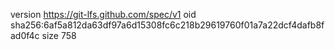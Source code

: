 version https://git-lfs.github.com/spec/v1
oid sha256:6af5a812da63df97a6d15308fc6c218b29619760f01a7a22dcf4dafb8fad0f4c
size 758
